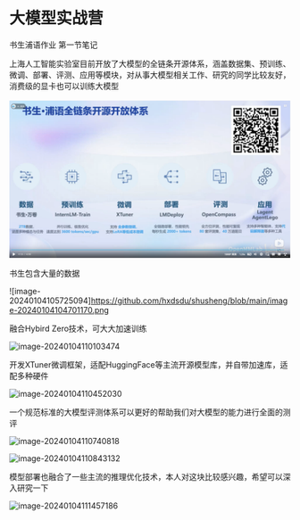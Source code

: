 # 大模型实战营
书生浦语作业
第一节笔记

上海人工智能实验室目前开放了大模型的全链条开源体系，涵盖数据集、预训练、微调、部署、评测、应用等模块，对从事大模型相关工作、研究的同学比较友好，消费级的显卡也可以训练大模型

![Image text](https://github.com/hxdsdu/shusheng/blob/main/images/image-20240104104701170.png)

书生包含大量的数据

![image-20240104105725094]https://github.com/hxdsdu/shusheng/blob/main/image-20240104104701170.png

融合Hybird Zero技术，可大大加速训练

![image-20240104110103474](C:\Users\Administrator\AppData\Roaming\Typora\typora-user-images\image-20240104110103474.png)

开发XTuner微调框架，适配HuggingFace等主流开源模型库，并自带加速库，适配多种硬件

![image-20240104110452030](C:\Users\Administrator\AppData\Roaming\Typora\typora-user-images\image-20240104110452030.png)

一个规范标准的大模型评测体系可以更好的帮助我们对大模型的能力进行全面的测评

![image-20240104110740818](C:\Users\Administrator\AppData\Roaming\Typora\typora-user-images\image-20240104110740818.png)

![image-20240104110843132](C:\Users\Administrator\AppData\Roaming\Typora\typora-user-images\image-20240104110843132.png)

模型部署也融合了一些主流的推理优化技术，本人对这块比较感兴趣，希望可以深入研究一下

![image-20240104111457186](C:\Users\Administrator\AppData\Roaming\Typora\typora-user-images\image-20240104111457186.png)
